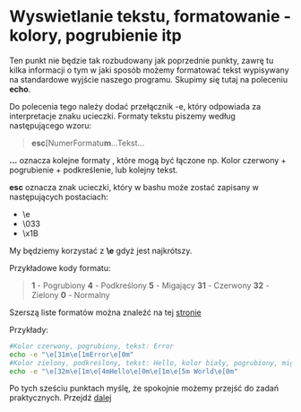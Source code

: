 # Wyswietlanie tekstu, formatowanie - kolory, pogrubienie itp
Ten punkt nie będzie tak rozbudowany jak poprzednie punkty, zawrę tu kilka informacji o tym w jaki sposób możemy formatować tekst wypisywany na standardowe wyjście naszego programu. Skupimy się tutaj na poleceniu **echo**.

Do polecenia tego należy dodać przełącznik -e, który odpowiada za interpretacje znaku ucieczki. Formaty tekstu piszemy według następującego wzoru:

>**esc**[NumerFormatu**m**...Tekst...

**...** oznacza kolejne formaty , które mogą być łączone np. Kolor czerwony + pogrubienie + podkreślenie, lub kolejny tekst.

**esc** oznacza znak ucieczki, który w bashu może zostać zapisany w następujących postaciach:
- \e
- \033
- \x1B

My będziemy korzystać z **\e** gdyż jest najkrótszy.

Przykładowe kody formatu:

> **1** - Pogrubiony
> **4** - Podkreślony
> **5** - Migający
> **31** - Czerwony
> **32** - Zielony
> **0** - Normalny

Szerszą liste formatów można znaleźć na tej [stronie](https://misc.flogisoft.com/bash/tip_colors_and_formatting)

Przykłady:

```sh
#Kolor czerwony, pogrubiony, tekst: Error
echo -e "\e[31m\e[1mError\e[0m"
#Kolor zielony, podkreślony, tekst: Hello, kolor biały, pogrubiony, migający, tekst: World
echo -e "\e[32m\e[1m\e[4mHello\e[0m\e[1m\e[5m World\e[0m"
```

Po tych sześciu punktach myślę, że spokojnie możemy przejść do zadań praktycznych. Przejdź [dalej]()
